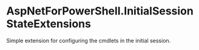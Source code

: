 # AspNetForPowerShell.InitialSessionStateExtensions

Simple extension for configuring the cmdlets in the initial session.
